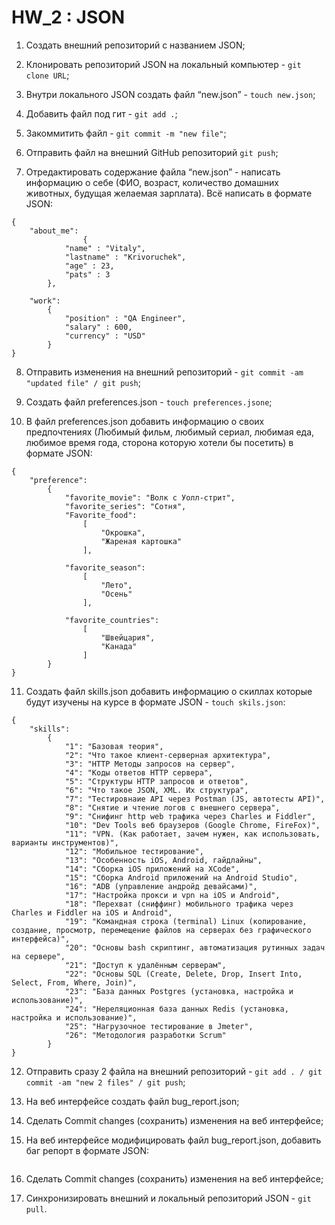 # HW_2 : JSON

1. Создать внешний репозиторий c названием JSON;

2. Клонировать репозиторий JSON на локальный компьютер - `git clone URL`;
 
3. Внутри локального JSON создать файл “new.json” - `touch new.json`;
 
4. Добавить файл под гит - `git add .`; 
 
5. Закоммитить файл - `git commit -m "new file"`;
 
6. Отправить файл на внешний GitHub репозиторий `git push`;
 
7. Отредактировать содержание файла “new.json” - написать информацию о себе (ФИО, возраст, 
    количество домашних животных, будущая желаемая зарплата). Всё написать в формате JSON:

```
{
    "about_me":
                {
		    "name" : "Vitaly",
		    "lastname" : "Krivoruchek",
		    "age" : 23,
		    "pats" : 3
		},

	"work":
		{
		    "position" : "QA Engineer",
		    "salary" : 600,
		    "currency" : "USD"
		}		
}	
```

8. Отправить изменения на внешний репозиторий - `git commit -am "updated file" / git push`;
 
9. Создать файл preferences.json - `touch preferences.jsone`;
 
10. В файл preferences.json добавить информацию о своих предпочтениях (Любимый фильм, любимый сериал, любимая еда, любимое время года, сторона которую хотели бы посетить) в формате JSON:

```
{
    "preference":
        {
            "favorite_movie": "Волк с Уолл-стрит",
            "favorite_series": "Сотня",
            "Favorite_food":
                [
                    "Окрошка",
                    "Жареная картошка"
                ],

            "favorite_season":
                [
                    "Лето",
                    "Осень"
                ],

            "favorite_countries":
                [
                    "Швейцария",
                    "Канада"
                ]
        }
}
```
 
11. Создать файл skills.json добавить информацию о скиллах которые будут изучены на курсе в формате JSON - `touch skils.json`:

```
{
    "skills":
        {
            "1": "Базовая теория",
            "2": "Что такое клиент-серверная архитектура",
            "3": "HTTP Методы запросов на сервер",
            "4": "Коды ответов HTTP сервера",
            "5": "Структуры HTTP запросов и ответов",
            "6": "Что такое JSON, XML. Их структура",
            "7": "Тестировнаие API через Postman (JS, автотесты API)",
            "8": "Снятие и чтение логов с внешнего сервера",
            "9": "Снифинг http web трафика через Charles и Fiddler",
            "10": "Dev Tools веб браузеров (Google Chrome, FireFox)",
            "11": "VPN. (Как работает, зачем нужен, как использовать, варианты инструментов)",
            "12": "Мобильное тестирование",
            "13": "Особенность iOS, Android, гайдлайны",
            "14": "Сборка iOS приложений на XCode",
            "15": "Сборка Android приложений на Android Studio",
            "16": "ADB (управление андройд девайсами)",
            "17": "Настройка прокси и vpn на iOS и Android",
            "18": "Перехват (сниффинг) мобильного трафика через Charles и Fiddler на iOS и Android",
            "19": "Командная строка (terminal) Linux (копирование, создание, просмотр, перемещение файлов на серверах без графического интерфейса)",
            "20": "Основы bash скриптинг, автоматизация рутинных задач на сервере",
            "21": "Доступ к удалённым серверам",
            "22": "Основы SQL (Create, Delete, Drop, Insert Into, Select, From, Where, Join)",
            "23": "База данных Postgres (установка, настройка и использование)",
            "24": "Нереляционная база данных Redis (установка, настройка и использование)",
            "25": "Нагрузочное тестирование в Jmeter",
            "26": "Методология разработки Scrum"
        }
}
```

12. Отправить сразу 2 файла на внешний репозиторий - `git add . / git commit -am "new 2 files" / git push`;
 
13. На веб интерфейсе создать файл bug_report.json;
 
14. Сделать Commit changes (сохранить) изменения на веб интерфейсе;
 
15. На веб интерфейсе модифицировать файл bug_report.json, добавить баг репорт в формате JSON:

```

```
 
16. Сделать Commit changes (сохранить) изменения на веб интерфейсе;
 
27. Синхронизировать внешний и локальный репозиторий JSON - `git pull`.
